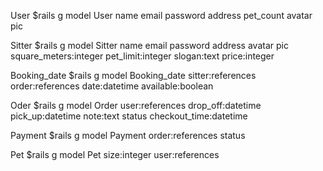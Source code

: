 User
\$rails g model User name email password address pet_count avatar pic

Sitter
\$rails g model Sitter name email password address avatar pic square_meters:integer pet_limit:integer slogan:text price:integer

Booking_date
\$rails g model Booking_date sitter:references order:references date:datetime available:boolean

Oder
\$rails g model Order user:references drop_off:datetime pick_up:datetime note:text status checkout_time:datetime

Payment
\$rails g model Payment order:references status

Pet
\$rails g model Pet size:integer user:references

<!-- Comment
$rails g model Comment sitter:references user:references message:text -->
